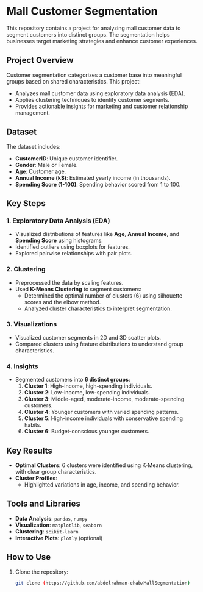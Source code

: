 # Mall Customer Segmentation

This repository contains a project for analyzing mall customer data to segment customers into distinct groups. The segmentation helps businesses target marketing strategies and enhance customer experiences.

## Project Overview

Customer segmentation categorizes a customer base into meaningful groups based on shared characteristics. This project:

- Analyzes mall customer data using exploratory data analysis (EDA).
- Applies clustering techniques to identify customer segments.
- Provides actionable insights for marketing and customer relationship management.

## Dataset

The dataset includes:

- **CustomerID**: Unique customer identifier.
- **Gender**: Male or Female.
- **Age**: Customer age.
- **Annual Income (k$)**: Estimated yearly income (in thousands).
- **Spending Score (1-100)**: Spending behavior scored from 1 to 100.

## Key Steps

### 1. Exploratory Data Analysis (EDA)
- Visualized distributions of features like **Age**, **Annual Income**, and **Spending Score** using histograms.
- Identified outliers using boxplots for features.
- Explored pairwise relationships with pair plots.

### 2. Clustering
- Preprocessed the data by scaling features.
- Used **K-Means Clustering** to segment customers:
  - Determined the optimal number of clusters (6) using silhouette scores and the elbow method.
  - Analyzed cluster characteristics to interpret segmentation.

### 3. Visualizations
- Visualized customer segments in 2D and 3D scatter plots.
- Compared clusters using feature distributions to understand group characteristics.

### 4. Insights
- Segmented customers into **6 distinct groups**:
  1. **Cluster 1**: High-income, high-spending individuals.
  2. **Cluster 2**: Low-income, low-spending individuals.
  3. **Cluster 3**: Middle-aged, moderate-income, moderate-spending customers.
  4. **Cluster 4**: Younger customers with varied spending patterns.
  5. **Cluster 5**: High-income individuals with conservative spending habits.
  6. **Cluster 6**: Budget-conscious younger customers.

## Key Results

- **Optimal Clusters**: 6 clusters were identified using K-Means clustering, with clear group characteristics.
- **Cluster Profiles**:
  - Highlighted variations in age, income, and spending behavior.

## Tools and Libraries

- **Data Analysis**: `pandas`, `numpy`
- **Visualization**: `matplotlib`, `seaborn`
- **Clustering**: `scikit-learn`
- **Interactive Plots**: `plotly` (optional)

## How to Use

1. Clone the repository:
   ```bash
   git clone (https://github.com/abdelrahman-ehab/MallSegmentation)
